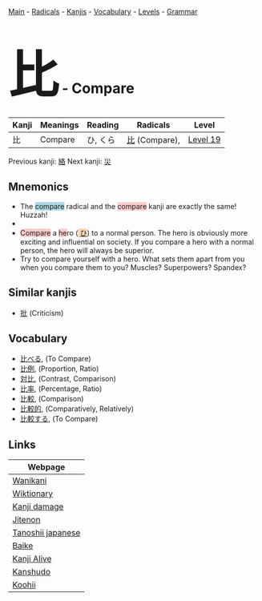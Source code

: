 <style> bigfont {font-size: 100px}</style>
[Main](../index.md) -
[Radicals](../radicals.md) -
[Kanjis](../kanjis.md) -
[Vocabulary](../vocabulary.md) -
[Levels](../levels.md) -
[Grammar](../grammar.md)
# <bigfont> 比</bigfont> - Compare 

| Kanji | Meanings | Reading | Radicals | Level |
| --- | --- | --- | --- | --- |
| 比 | Compare | ひ, くら | [比](../radicals/比.md) (Compare),  | [Level 19](../levels/wk_level19.md) |

Previous kanji: [絡](絡.md) Next kanji: [災](災.md) 

## Mnemonics
 * The <span style="background-color:#ADD8E6"> compare</span> radical and the <span style="background-color:#ffcccb"> compare</span> kanji are exactly the same! Huzzah!
* 
* <span style="background-color:#ffcccb"> Compare</span> a <span style="background-color:#ffcccb"> he</span>ro (<span style="background-color:#fed8b1"> [ひ](https://jisho.org/search/ひ)</span>) to a normal person. The hero is obviously more exciting and influential on society. If you compare a hero with a normal person, the hero will always be superior.
* Try to compare yourself with a hero. What sets them apart from you when you compare them to you? Muscles? Superpowers? Spandex?


## Similar kanjis
 * [批](批.md) (Criticism)


## Vocabulary
 * [比べる](../vocabulary/比.md), (To Compare)
* [比例](../vocabulary/比.md), (Proportion, Ratio)
* [対比](../vocabulary/比.md), (Contrast, Comparison)
* [比率](../vocabulary/比.md), (Percentage, Ratio)
* [比較](../vocabulary/比.md), (Comparison)
* [比較的](../vocabulary/比.md), (Comparatively, Relatively)
* [比較する](../vocabulary/比.md), (To Compare)



## Links 

| Webpage |
| --- |
| [Wanikani          ](https://www.wanikani.com/kanji/比) |
| [Wiktionary        ](https://en.wiktionary.org/wiki/比) |
| [Kanji damage      ](http://www.kanjidamage.com/kanji/search?utf8=✓&q=比) |
| [Jitenon           ](https://jitenon.com/kanji/比) |
| [Tanoshii japanese ](https://www.tanoshiijapanese.com/dictionary/kanji.cfm?k=比) |
| [Baike             ](https://baike.baidu.com/item/比) |
| [Kanji Alive       ](https://app.kanjialive.com/比) |
| [Kanshudo          ](https://www.kanshudo.com/searchmn?q=比) |
| [Koohii            ](https://kanji.koohii.com/study/kanji/比) |
